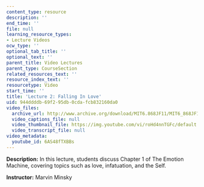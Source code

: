 ```yaml
---
content_type: resource
description: ''
end_time: ''
file: null
learning_resource_types:
- Lecture Videos
ocw_type: ''
optional_tab_title: ''
optional_text: ''
parent_title: Video Lectures
parent_type: CourseSection
related_resources_text: ''
resource_index_text: ''
resourcetype: Video
start_time: ''
title: 'Lecture 2: Falling In Love'
uid: 944ddddb-69f2-95db-0cda-fcb832160da0
video_files:
  archive_url: http://www.archive.org/download/MIT6.868JF11/MIT6_868JF11_lec02_300k.mp4
  video_captions_file: null
  video_thumbnail_file: https://img.youtube.com/vi/roHd4nnTGFc/default.jpg
  video_transcript_file: null
video_metadata:
  youtube_id: 6AS48fTXBBs
---
```


**Description:** In this lecture, students discuss Chapter 1 of The Emotion Machine, covering topics such as love, infatuation, and the Self.

**Instructor:** Marvin Minsky

